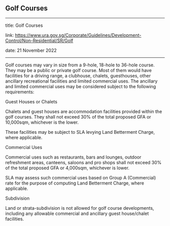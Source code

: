 ## Golf Courses
---
title: Golf Courses

link: https://www.ura.gov.sg/Corporate/Guidelines/Development-Control/Non-Residential/SR/Golf

date: 21 November 2022

---


Golf courses may vary in size from a 9-hole, 18-hole to 36-hole course. They may be a public or private golf course. Most of them would have facilities for a driving range, a clubhouse, chalets, guesthouses, other ancillary recreational facilities and limited commercial uses. The ancillary and limited commercial uses may be considered subject to the following requirements:

Guest Houses or Chalets

Chalets and guest houses are accommodation facilities provided within the golf courses. They shall not exceed 30% of the total proposed GFA or 10,000sqm, whichever is the lower.

These facilities may be subject to SLA levying Land Betterment Charge, where applicable.

Commercial Uses

Commercial uses such as restaurants, bars and lounges, outdoor refreshment areas, canteens, saloons and pro shops shall not exceed 30% of the total proposed GFA or 4,000sqm, whichever is lower.

SLA may assess such commercial uses based on Group A (Commercial) rate for the purpose of computing Land Betterment Charge, where applicable.

Subdivision

Land or strata-subdivision is not allowed for golf course developments, including any allowable commercial and ancillary guest house/chalet facilities.



